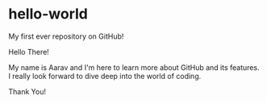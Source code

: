 # hello-world
My first ever repository on GitHub!

Hello There!

My name is Aarav and I'm here to learn more about GitHub and its features.
I really look forward to dive deep into the world of coding.

Thank You!
